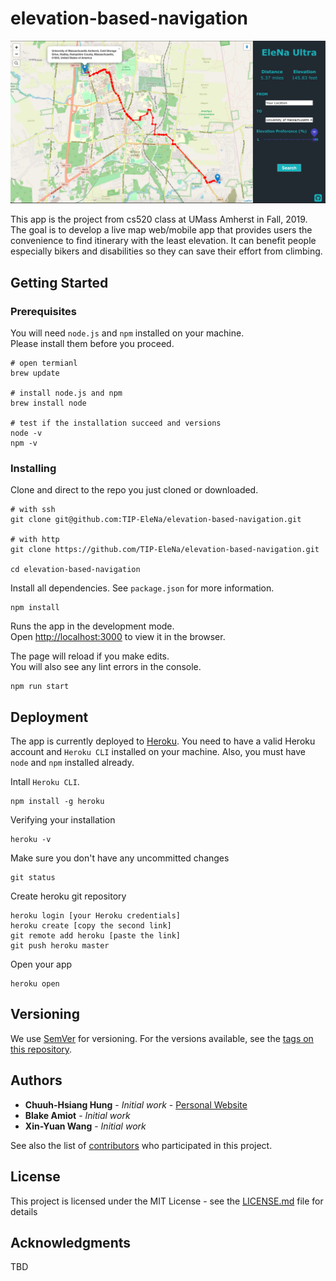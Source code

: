 # elevation-based-navigation

![EleNa Ultra](sample.png)

This app is the project from cs520 class at UMass Amherst in Fall, 2019. The goal is to develop a live map web/mobile app that provides users the convenience to find itinerary with the least elevation. It can benefit people especially bikers and disabilities so they can save their effort from climbing. 

## Getting Started

### Prerequisites

You will need `node.js` and `npm` installed on your machine.<br />
Please install them before you proceed. 

```
# open termianl
brew update

# install node.js and npm
brew install node

# test if the installation succeed and versions
node -v
npm -v
```

### Installing

Clone and direct to the repo you just cloned or downloaded. 

```
# with ssh
git clone git@github.com:TIP-EleNa/elevation-based-navigation.git

# with http
git clone https://github.com/TIP-EleNa/elevation-based-navigation.git

cd elevation-based-navigation
```

Install all dependencies. See `package.json` for more information. 

```
npm install
```

Runs the app in the development mode.<br />
Open [http://localhost:3000](http://localhost:3000) to view it in the browser.

The page will reload if you make edits.<br />
You will also see any lint errors in the console.

```
npm run start
```


## Deployment

The app is currently deployed to [Heroku](http://heroku.com). You need to have a valid Heroku account and `Heroku CLI` installed on your machine. Also, you must have `node` and `npm` installed already.

Intall `Heroku CLI`. 

```
npm install -g heroku
```

Verifying your installation

```
heroku -v
```

Make sure you don't have any uncommitted changes

```
git status
```

Create heroku git repository

```
heroku login [your Heroku credentials]
heroku create [copy the second link]
git remote add heroku [paste the link]
git push heroku master
```

Open your app 

```
heroku open
```

## Versioning

We use [SemVer](http://semver.org/) for versioning. For the versions available, see the [tags on this repository](https://github.com/TIP-EleNa/elevation-based-navigation/tags). 

## Authors

* **Chuuh-Hsiang Hung** - *Initial work* - [Personal Website](https://naturalsmen.github.io/devportfolio)
* **Blake Amiot** - *Initial work*
* **Xin-Yuan Wang** - *Initial work*

See also the list of [contributors](https://github.com/TIP-EleNa/elevation-based-navigation/contributors) who participated in this project.

## License

This project is licensed under the MIT License - see the [LICENSE.md](LICENSE.md) file for details

## Acknowledgments

TBD
